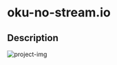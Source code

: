 # oku-no-stream.io


## Description





![project-img](https://user-images.githubusercontent.com/60679626/95669208-cf5a3d00-0b32-11eb-893a-ed15534a25dc.PNG)
